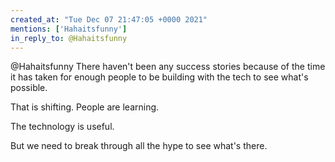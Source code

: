 ```yaml
---
created_at: "Tue Dec 07 21:47:05 +0000 2021"
mentions: ['Hahaitsfunny']
in_reply_to: @Hahaitsfunny
---
```


@Hahaitsfunny There haven't been any success stories because of the time it has taken for enough people to be building with the tech to see what's possible.

That is shifting. People are learning. 

The technology is useful.

But we need to break through all the hype to see what's there.